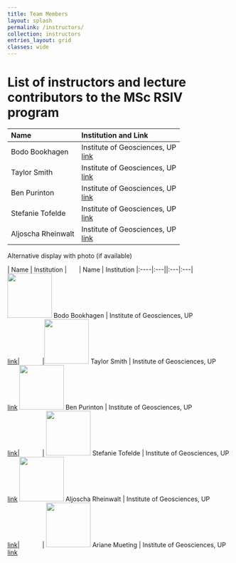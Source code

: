 ```yaml
---
title: Team Members
layout: splash
permalink: /instructors/
collection: instructors
entries_layout: grid
classes: wide
---
```


# List of instructors and lecture contributors to the MSc RSIV program

| Name | Institution and Link |
|:----|:---|
Bodo Bookhagen | Institute of Geosciences, UP <br /> [link](https://bodobookhagen.github.io/)
Taylor Smith  | Institute of Geosciences, UP <br /> [link](https://tasmi.github.io/)
Ben Purinton  | Institute of Geosciences, UP <br /> [link](https://bpurinton.github.io/)
Stefanie Tofelde | Institute of Geosciences, UP <br /> [link](http://www.geo.uni-potsdam.de/mitarbeiterdetails/show/771/Stefanie_Tofelde.html)
Aljoscha Rheinwalt | Institute of Geosciences, UP <br /> [link](https://github.com/rheinwalt)


Alternative display with photo (if available)

| Name | Institution | &nbsp; &nbsp; &nbsp; | Name | Institution
|:----|:---||:---|:---|
<img src="{{ site.url }}{{ site.baseurl }}/assets/images/bookhagen.jpg" alt="" width="100" height="100"> Bodo Bookhagen | Institute of Geosciences, UP<br /> [link](https://bodobookhagen.github.io/)| &nbsp; &nbsp; &nbsp; &nbsp; &nbsp; &nbsp; |<img src="{{ site.url }}{{ site.baseurl }}/assets/images/Smith_Crop_500x500.JPG" alt="" width="100" height="100"> Taylor Smith  | Institute of Geosciences, UP<br /> [link](https://tasmi.github.io/)
<img src="{{ site.url }}{{ site.baseurl }}/assets/images/purinton.jpg" alt="" width="100" height="100"> Ben Purinton  | Institute of Geosciences, UP<br /> [link](https://bpurinton.github.io/)| &nbsp; &nbsp; &nbsp; &nbsp; &nbsp; &nbsp; | <img src="{{ site.url }}{{ site.baseurl }}/assets/images/tofelde.jpg" alt="" width="100" height="100"> Stefanie Tofelde  | Institute of Geosciences, UP<br /> [link](http://www.geo.uni-potsdam.de/mitarbeiterdetails/show/771/Stefanie_Tofelde.html)
<img src="{{ site.url }}{{ site.baseurl }}/assets/images/rheinwalt.jpg" alt="" width="100" height="100"> Aljoscha Rheinwalt  | Institute of Geosciences, UP<br /> [link](https://github.com/rheinwalt)| &nbsp; &nbsp; &nbsp; &nbsp; &nbsp; &nbsp; | <img src="{{ site.url }}{{ site.baseurl }}/assets/images/mueting.jpg" alt="" width="100" height="100"> Ariane Mueting  | Institute of Geosciences, UP<br /> [link](https://arimue.github.io/)
